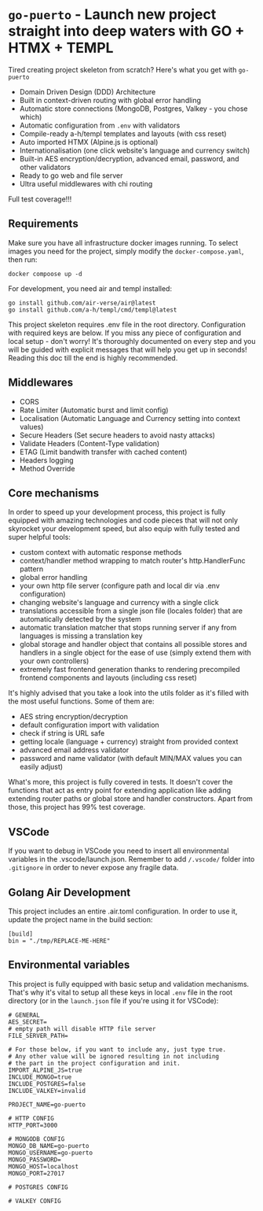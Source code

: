 # `go-puerto` - Launch new project straight into deep waters with GO + HTMX + TEMPL

Tired creating project skeleton from scratch? Here's what you get with `go-puerto`

- Domain Driven Design (DDD) Architecture
- Built in context-driven routing with global error handling
- Automatic store connections (MongoDB, Postgres, Valkey - you chose which)
- Automatic configuration from `.env` with validators
- Compile-ready a-h/templ templates and layouts (with css reset)
- Auto imported HTMX (Alpine.js is optional)
- Internationalisation (one click website's language and currency switch)
- Built-in AES encryption/decryption, advanced email, password, and other validators
- Ready to go web and file server
- Ultra useful middlewares with chi routing

Full test coverage!!!

## Requirements

Make sure you have all infrastructure docker images running. To select images you need for the project, simply modify the `docker-compose.yaml`, then run:

```
docker compoose up -d
```

For development, you need air and templ installed:

```
go install github.com/air-verse/air@latest
go install github.com/a-h/templ/cmd/templ@latest
```

This project skeleton requires .env file in the root directory. Configuration with required keys are below.
If you miss any piece of configuration and local setup - don't worry! It's thoroughly documented on every step and you will be guided with explicit messages that will help you get up in seconds!
Reading this doc till the end is highly recommended.

## Middlewares

- CORS
- Rate Limiter (Automatic burst and limit config)
- Localisation (Automatic Language and Currency setting into context values)
- Secure Headers (Set secure headers to avoid nasty attacks)
- Validate Headers (Content-Type validation)
- ETAG (Limit bandwith transfer with cached content)
- Headers logging
- Method Override

## Core mechanisms

In order to speed up your development process, this project is fully equipped with amazing technologies and code pieces that will not only skyrocket your development speed, but also equip with fully tested and super helpful tools:

- custom context with automatic response methods
- context/handler method wrapping to match router's http.HandlerFunc pattern
- global error handling
- your own http file server (configure path and local dir via .env configuration)
- changing website's language and currency with a single click
- translations accessible from a single json file (locales folder) that are automatically detected by the system
- automatic translation matcher that stops running server if any from languages is missing a translation key
- global storage and handler object that contains all possible stores and handlers in a single object for the ease of use (simply extend them with your own controllers)
- extremely fast frontend generation thanks to rendering precompiled frontend components and layouts (including css reset)

It's highly advised that you take a look into the utils folder as it's filled with the most useful functions. Some of them are:

- AES string encryption/decryption
- default configuration import with validation
- check if string is URL safe
- getting locale (language + currency) straight from provided context
- advanced email address validator
- password and name validator (with default MIN/MAX values you can easily adjust)

What's more, this project is fully covered in tests. It doesn't cover the functions that act as entry point for extending application like adding extending router paths or global store and handler constructors. Apart from those, this project has 99% test coverage.

## VSCode

If you want to debug in VSCode you need to insert all environmental variables in the .vscode/launch.json. Remember to add `/.vscode/` folder into `.gitignore` in order to never expose any fragile data.

## Golang Air Development

This project includes an entire .air.toml configuration. In order to use it, update the project name in the build section:

```
[build]
bin = "./tmp/REPLACE-ME-HERE"
```

## Environmental variables

This project is fully equipped with basic setup and validation mechanisms. That's why it's vital to setup all these keys in local `.env` file in the root directory (or in the `launch.json` file if you're using it for VSCode):

```
# GENERAL
AES_SECRET=
# empty path will disable HTTP file server
FILE_SERVER_PATH=

# For those below, if you want to include any, just type true.
# Any other value will be ignored resulting in not including
# the part in the project configuration and init.
IMPORT_ALPINE_JS=true
INCLUDE_MONGO=true
INCLUDE_POSTGRES=false
INCLUDE_VALKEY=invalid

PROJECT_NAME=go-puerto

# HTTP CONFIG
HTTP_PORT=3000

# MONGODB CONFIG
MONGO_DB_NAME=go-puerto
MONGO_USERNAME=go-puerto
MONGO_PASSWORD=
MONGO_HOST=localhost
MONGO_PORT=27017

# POSTGRES CONFIG

# VALKEY CONFIG
```
